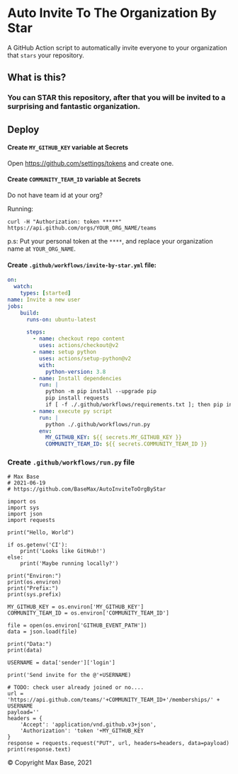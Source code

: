 # Auto Invite To The Organization By Star

A GitHub Action script to automatically invite everyone to your organization that `stars` your repository. 

## What is this?

### You can STAR this repository, after that you will be invited to a surprising and fantastic organization.

## Deploy

#### Create `MY_GITHUB_KEY` variable at Secrets

Open https://github.com/settings/tokens and create one.

#### Create `COMMUNITY_TEAM_ID` variable at Secrets

Do not have team id at your org?

Running:

```
curl -H "Authorization: token *****" https://api.github.com/orgs/YOUR_ORG_NAME/teams
```

p.s: Put your personal token at the `****`, and replace your organization name at `YOUR_ORG_NAME`.


#### Create `.github/workflows/invite-by-star.yml` file:

```yaml
on:
  watch:
    types: [started]
name: Invite a new user
jobs:
    build:
      runs-on: ubuntu-latest

      steps:
        - name: checkout repo content
          uses: actions/checkout@v2
        - name: setup python
          uses: actions/setup-python@v2
          with:
            python-version: 3.8
        - name: Install dependencies
          run: |
            python -m pip install --upgrade pip
            pip install requests
            if [ -f ./.github/workflows/requirements.txt ]; then pip install -r requirements.txt; fi
        - name: execute py script
          run: |
            python ./.github/workflows/run.py
          env:
            MY_GITHUB_KEY: ${{ secrets.MY_GITHUB_KEY }}
            COMMUNITY_TEAM_ID: ${{ secrets.COMMUNITY_TEAM_ID }}
```

### Create `.github/workflows/run.py` file

```
# Max Base
# 2021-06-19
# https://github.com/BaseMax/AutoInviteToOrgByStar

import os
import sys
import json
import requests

print("Hello, World")

if os.getenv('CI'):
    print('Looks like GitHub!')
else:
    print('Maybe running locally?')

print("Environ:")
print(os.environ)
print("Prefix:")
print(sys.prefix)

MY_GITHUB_KEY = os.environ['MY_GITHUB_KEY']
COMMUNITY_TEAM_ID = os.environ['COMMUNITY_TEAM_ID']

file = open(os.environ['GITHUB_EVENT_PATH'])
data = json.load(file)

print("Data:")
print(data)

USERNAME = data['sender']['login']

print('Send invite for the @'+USERNAME)

# TODO: check user already joined or no....
url = 'https://api.github.com/teams/'+COMMUNITY_TEAM_ID+'/memberships/' + USERNAME
payload=''
headers = {
    'Accept': 'application/vnd.github.v3+json',
    'Authorization': 'token '+MY_GITHUB_KEY
}
response = requests.request("PUT", url, headers=headers, data=payload)
print(response.text)
```

© Copyright Max Base, 2021

